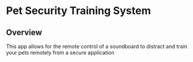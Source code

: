 # Pet Security Training System

## Overview
This app allows for the remote control of a soundboard to distract and train your pets remotely from a secure application

